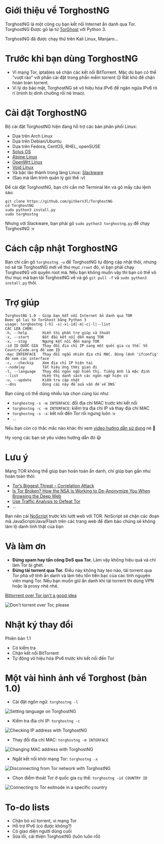 # Giới thiệu về TorghostNG
TorghostNG là một công cụ bạn kết nối Internet ẩn danh qua Tor.
TorghostNG Được gõ lại từ [TorGhost](https://github.com/SusmithKrishnan/torghost) với Python 3.

TorghostNG đã được chạy thử trên Kali Linux, Manjaro...

# Trước khi bạn dùng TorghostNG
* Vì mạng Tor, iptables sẽ chặn các kết nối BitTorrent. Mặc dù bạn có thể "vượt rào" với phần cài đặt trong phần mềm torrent 😥 Rất khó để chặn hoàn toàn torrent.
* Vì lý do bảo mật, TorghostNG sẽ vô hiệu hóa IPv6 để ngăn ngừa IPv6 rò rỉ (mình bị dính chưởng rồi nè lmao).

# Cài đặt TorghostNG
Bộ cài đặt TorghostNG hiện đang hỗ trợ các bản phân phối Linux:
* Dựa trên Arch Linux
* Dựa trên Debian/Ubuntu
* Dựa trên Fedora, CentOS, RHEL, openSUSE
* [Solus OS](https://getsol.us)
* [Alpine Linux](https://alpinelinux.org)
* [OpenWrt Linux](https://openwrt.org)
* [Void Linux](https://voidlinux.org)
* Và bậc lão thành trong làng Linux: [Slackware](http://slackware.com)
* (Sao mà lắm trình quản lý gói thế :v)

Để cài đặt TorghostNG, bạn chỉ cần mở Terminal lên và gõ mấy câu lệnh sau:
    
    git clone https://github.com/gitkern3l/TorghostNG
    cd TorghostNG
    sudo python3 install.py
    sudo torghostng
    
Nhưng với Slackware, bạn phải gõ `sudo python3 torghostng.py` để chạy TorghostNG :v

# Cách cập nhật TorghostNG
Bạn chỉ cần gõ `torghostng -u` để TorghostNG tự động cập nhật thôi, nhưng nó sẽ tải TorghostNG mới về thư mục `/root` đó, vì bạn phải chạy TorghostNG với quyền root mà. Nếu bạn không muốn vậy thì bạn có thể vô thư mục mà bạn tải TorghostNG về và gõ `git pull -f` và `sudo python3 install.py` thôi.

# Trợ giúp
    TorghostNG 1.0 - Giúp bạn kết nối Internet ẩn danh qua TOR
    Được gõ lại từ TorGhost bằng Python 3
    usage: torghostng [-h] -s|-x|-id|-m|-c|-l|--list
    CÁC LỰA CHỌN:
    -h, --help       Hiển thị phần trợ giúp và thoát
    -s, --start      Bắt đầu kết nối đến mạng TOR
    -x, --stop       Ngưng kết nối đến mạng TOR
    -id ID QUỐC GIA  Thay đổi địa chỉ IP sang một quốc gia cụ thể. Vô CountryCode.org để xem ID
    -mac INTERFACE   Thay đổi ngẫu nhiên địa chỉ MAC. Dùng lệnh 'ifconfig' để xem các interface
    -c, --checkip    Xem địa chỉ IP hiện tại
    --nodelay        Tắt hiệu ứng thời gian đi
    -l, --language   Thay đổi ngôn ngữ hiển thị. Tiếng Anh là mặc định
    --list           Hiển thị danh sách các ngôn ngữ hiện có
    -u, --update     Kiểm tra cập nhật
    --dns            Dùng cái này để sửa vấn đề về DNS`

Bạn cũng có thể dùng nhiều lựa chọn cùng lúc như:
* `torghostng -s -m INTERFACE`: đổi địa chỉ MAC trước khi kết nối
* `torghostng -c -m INTERFACE`: kiểm tra địa chỉ IP và thay địa chỉ MAC
* `torghostng -s -x`: kết nối đến Tor rồi ngưng luôn :v
* ...

Nếu bạn còn có thắc mắc nào khác thì xem [video hướng dẫn sử dụng](https://bit.ly/34TNglL) nè 🙂

Hy vọng các bạn sẽ yêu video hướng dẫn đó 😃

# Lưu ý
Mạng TOR không thể giúp bạn hoàn toàn ẩn danh, chỉ giúp bạn gần như hoàn toàn thôi:
* [Tor’s Biggest Threat – Correlation Attack](https://theonionweb.com/2016/10/25/tors-biggest-threat-correlation-attack)
* [Is Tor Broken? How the NSA Is Working to De-Anonymize You When Browsing the Deep Web](https://null-byte.wonderhowto.com/how-to/is-tor-broken-nsa-is-working-de-anonymize-you-when-browsing-deep-web-0148933)
* [Use Traffic Analysis to Defeat Tor](https://null-byte.wonderhowto.com/how-to/use-traffic-analysis-defeat-tor-0149100)
* ...

Bạn nên cài [NoScript](https://noscript.net) trước khi lướt web với TOR. NoScript sẽ chặn các đoạn mã JavaScript/Java/Flash trên các trang web để đảm bảo chúng sẽ không làm lộ danh tính thật của bạn

# Và làm ơn
* **Đừng spam hay tấn công DoS qua Tor.** Làm vậy không hiệu quả và chỉ làm Tor bị ghét.
* **Đừng tải torrent qua Tor.** Điều này không hay tẹo nào, tải torrent qua Tor phá vỡ tính ẩn danh và làm tiêu tốn tiền bạc của các tình nguyện viên mạng Tor. Nếu bạn muốn giữ ẩn danh khi tải torrent thì dùng VPN hoặc là proxy nhé nhé.

[Bittorrent over Tor isn't a good idea](https://blog.torproject.org/bittorrent-over-tor-isnt-good-idea)

![Don't torrent over Tor, please](https://github.com/GitHackTools/Store-the-pictures/raw/master/Đừng%20torrent%20qua%20tor%20mà%20-%20Hilda%20meme.png)

# Nhật ký thay đổi
Phiên bản 1.1
* Có kiểm tra 
* Chặn kết nối BitTorrent
* Tự động vô hiệu hóa IPv6 trước khi kết nối đến Tor

# Một vài hình ảnh về Torghost (bản 1.0)
* Cài đặt ngôn ngữ: `torghostng -l`

![Setting language on TorghostNG](https://github.com/GitHackTools/Store-the-pictures/raw/master/Cài%20đặt%20ngôn%20ngữ%20cho%20TorghostNG.png)

* Kiểm tra địa chỉ IP: `torghostng -c`

![Checking IP address with TorghostNG](https://github.com/GitHackTools/Store-the-pictures/raw/master/Kiểm%20tra%20địa%20chỉ%20IP%20với%20TorghostNG.png)

* Thay đổi địa chỉ MAC: `torghostng -m INTERFACE`

![Changing MAC address with TorghostNG](https://github.com/GitHackTools/Store-the-pictures/raw/master/Thay%20%C4%91%E1%BB%95i%20%C4%91%E1%BB%8Ba%20ch%E1%BB%89%20MAC%20v%E1%BB%9Bi%20TorghostNG.png)

* Ngắt kết nối khỏi mạng Tor: `torghostng -x`

![Disconnecting from Tor network with TorghostNG](https://github.com/GitHackTools/Store-the-pictures/raw/master/Torghost%20ng%E1%BA%AFt%20k%E1%BA%BFt%20n%E1%BB%91i%20kh%E1%BB%8Fi%20m%E1%BA%A1ng%20TOR.png)

* Chọn điểm thoát Tor ở quốc gia cụ thể: `torghostng -id COUNTRY ID`

![Connecting to Tor exitnode in a specific country](https://github.com/GitHackTools/Store-the-pictures/raw/master/TorghostNG%20k%E1%BA%BFt%20n%E1%BB%91i%20%C4%91%E1%BA%BFn%20Vi%E1%BB%87t%20Nam.png)

# To-do lists
* Chặn bỏ xừ torrent, vì mạng Tor
* Hỗ trợ IPv6 (có được không?)
* Có giao diện người dùng cuối
* Sửa lỗi, cải thiện TorghostNG (luôn luôn rồi)
